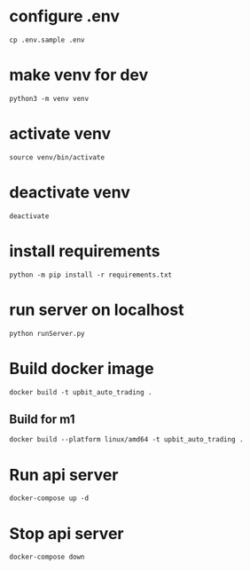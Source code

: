 
# configure .env
```
cp .env.sample .env
```

# make venv for dev
```
python3 -m venv venv
```

# activate venv
```
source venv/bin/activate
```

# deactivate venv
```
deactivate
```

# install requirements
```
python -m pip install -r requirements.txt
```

# run server on localhost
```
python runServer.py
```

# Build docker image
```
docker build -t upbit_auto_trading .
```
## Build for m1
```
docker build --platform linux/amd64 -t upbit_auto_trading .
```

# Run api server
```
docker-compose up -d
```

# Stop api server
```
docker-compose down
```
